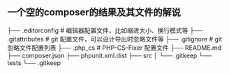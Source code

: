 ## 一个空的composer的结果及其文件的解说

├── .editorconfig      # 编辑器配置文件，比如缩进大小、换行模式等
├── .gitattributes     # git 配置文件，可以设计导出时忽略文件等
├── .gitignore         # git 忽略文件配置列表
├── .php_cs            # PHP-CS-Fixer 配置文件
├── README.md    
├── composer.json
├── phpunit.xml.dist
├── src
│   └── .gitkeep
└── tests
    └── .gitkeep
